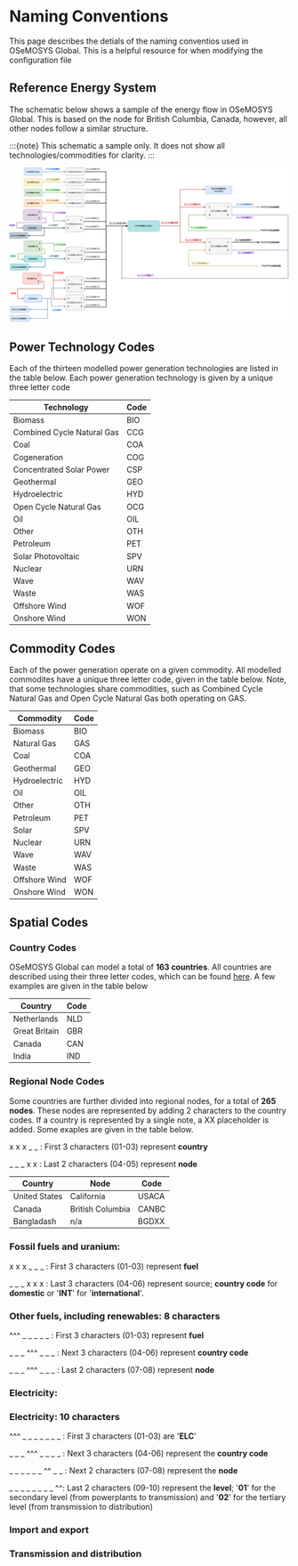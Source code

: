 # Naming Conventions

This page describes the detials of the naming conventios used in OSeMOSYS Global. This is a helpful resource for when modifying the configuration file

## Reference Energy System

The schematic below shows a sample of the energy flow in OSeMOSYS Global. This is based on the node for British Columbia, Canada, however, all other nodes follow a similar structure.

:::{note}
This schematic a sample only. It does not show all technologies/commodities for clarity. 
:::

![RES](_static/res.jpg "RES")

## Power Technology Codes 

Each of the thirteen modelled power generation technologies are listed in the table below. Each power generation technology is given by a unique three letter code

| Technology                 | Code |
|----------------------------|------|
| Biomass                    | BIO  |
| Combined Cycle Natural Gas | CCG  |
| Coal                       | COA  |
| Cogeneration               | COG  |
| Concentrated Solar Power   | CSP  |
| Geothermal                 | GEO  |
| Hydroelectric              | HYD  |
| Open Cycle Natural Gas     | OCG  |
| Oil                        | OIL  |
| Other                      | OTH  |
| Petroleum                  | PET  |
| Solar Photovoltaic         | SPV  |
| Nuclear                    | URN  |
| Wave                       | WAV  |
| Waste                      | WAS  |
| Offshore Wind              | WOF  |
| Onshore Wind               | WON  |

## Commodity Codes 

Each of the power generation operate on a given commodity. All modelled commodites have a unique
three letter code, given in the table below. Note, that some technologies 
share commodities, such as Combined Cycle Natural Gas and Open Cycle Natural Gas 
both operating on GAS. 

| Commodity                  | Code |
|----------------------------|------|
| Biomass                    | BIO  |
| Natural Gas                | GAS  |
| Coal                       | COA  |
| Geothermal                 | GEO  |
| Hydroelectric              | HYD  |
| Oil                        | OIL  |
| Other                      | OTH  |
| Petroleum                  | PET  |
| Solar                      | SPV  |
| Nuclear                    | URN  |
| Wave                       | WAV  |
| Waste                      | WAS  |
| Offshore Wind              | WOF  |
| Onshore Wind               | WON  |

## Spatial Codes

### Country Codes 

OSeMOSYS Global can model a total of **163 countries**. All countries are described using their three 
letter codes, which can be found [here](https://en.wikipedia.org/wiki/ISO_3166-1_alpha-3). A few 
examples are given in the table below

| Country           | Code |
|-------------------|------|
| Netherlands       | NLD  |
| Great Britain     | GBR  |
| Canada            | CAN  |
| India             | IND  |

### Regional Node Codes

Some countries are further divided into regional nodes, for a total of **265 nodes**.
These nodes are represented by adding 2 characters to the country codes. If a country is 
represented by a single note, a XX placeholder is added. Some exaples are given in the table below.

x x x _ _ : First 3 characters (01-03) represent **country**

_ _ _ x x : Last 2 characters (04-05) represent **node**

| Country         | Node              | Code   |
|-----------------|-------------------|--------|
| United States   | California        | USACA  |
| Canada          | British Columbia  | CANBC  |
| Bangladash      | n/a               | BGDXX  |


### Fossil fuels and uranium:

x x x _ _ _ : First 3 characters (01-03) represent **fuel**

_ _ _ x x x : Last 3 characters (04-06) represent source; 
**country code** for **domestic** or '**INT**' for '**international**'. 

### Other fuels, including renewables: 8 characters 

^^^ _ _ _ _ _ : First 3  characters (01-03) represent **fuel**

_ _ _ ^^^ _ _ _ : Next 3 characters (04-06) represent **country code**

_ _ _ ^^^ _ _ _ : Last 2 characters (07-08) represent **node**

### Electricity:
### Electricity: 10 characters
^^^ _ _ _ _ _ _ _ : First 3 characters (01-03) are '**ELC**'

_ _ _ ^^^ _ _ _ _ : Next 3 characters (04-06) represent the **country code**

_ _ _ _ _ _ ^^ _ _ : Next 2 characters (07-08) represent the **node** 

_ _ _ _ _ _ _ _ ^^: Last 2 characters (09-10) represent the **level**; 
'**01**' for the secondary level (from powerplants to transmission) and '**02**' for the tertiary level (from transmission to distribution)

### Import and export

### Transmission and distribution

